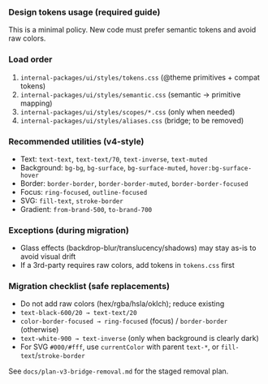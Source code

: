 ### Design tokens usage (required guide)

This is a minimal policy. New code must prefer semantic tokens and avoid raw colors.

### Load order
1) `internal-packages/ui/styles/tokens.css` (@theme primitives + compat tokens)
2) `internal-packages/ui/styles/semantic.css` (semantic → primitive mapping)
3) `internal-packages/ui/styles/scopes/*.css` (only when needed)
4) `internal-packages/ui/styles/aliases.css` (bridge; to be removed)

### Recommended utilities (v4-style)
- Text: `text-text`, `text-text/70`, `text-inverse`, `text-muted`
- Background: `bg-bg`, `bg-surface`, `bg-surface-muted`, `hover:bg-surface-hover`
- Border: `border-border`, `border-border-muted`, `border-border-focused`
- Focus: `ring-focused`, `outline-focused`
- SVG: `fill-text`, `stroke-border`
- Gradient: `from-brand-500`, `to-brand-700`

### Exceptions (during migration)
- Glass effects (backdrop-blur/translucency/shadows) may stay as-is to avoid visual drift
- If a 3rd-party requires raw colors, add tokens in `tokens.css` first

### Migration checklist (safe replacements)
- Do not add raw colors (hex/rgba/hsla/oklch); reduce existing
- `text-black-600/20 → text-text/20`
- `color-border-focused → ring-focused` (focus) / `border-border` (otherwise)
- `text-white-900 → text-inverse` (only when background is clearly dark)
- For SVG `#000/#fff`, use `currentColor` with parent `text-*`, or `fill-text`/`stroke-border`

See `docs/plan-v3-bridge-removal.md` for the staged removal plan.


